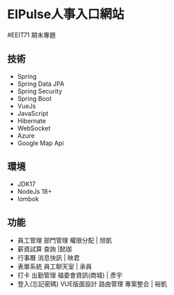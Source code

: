 # EIPulse人事入口網站

#EEIT71 期末專題 
## 技術 
* Spring
* Spring Data JPA
* Spring Security
* Spring Boot
* VueJs
* JavaScript
* Hibernate
* WebSocket
* Azure
* Google Map Api 

## 環境
* JDK17
* NodeJs 18+
* lombok


## 功能
* 員工管理 部門管理 權限分配 | 旭凱
* 薪資試算 查詢 |懿珈
* 行事曆 消息快訊 | 映君
* 表單系統 員工聊天室 | 承員
* 打卡 出勤管理 福委會資訊(商城) | 彥宇
* 登入(忘記密碼) VUE版面設計 路由管理 專案整合 | 裕凱


